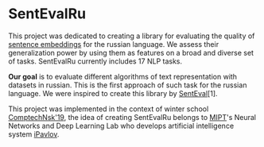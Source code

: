 # SentEvalRu

This project was dedicated to creating a library for evaluating the quality of [sentence embeddings](https://en.wikipedia.org/wiki/Sentence_embedding) for the russian language. We assess their generalization power by using them as features on a broad and diverse set of tasks. SentEvalRu currently includes 17 NLP tasks. 

**Our goal** is to evaluate different algorithms of text representation with datasets in russian. This is the first approach of such task for the russian language.
We were inspired to create this library by [SentEval](https://arxiv.org/abs/1803.05449)[1].

This project was implemented in the context of winter school [ComptechNsk'19](http://comptech.nsk.su/), the idea of creating SentEvalRu belongs to  [MIPT](https://mipt.ru/english/)'s Neural Networks and Deep Learning Lab who develops artificial intelligence system  [iPavlov](https://ipavlov.ai/).
